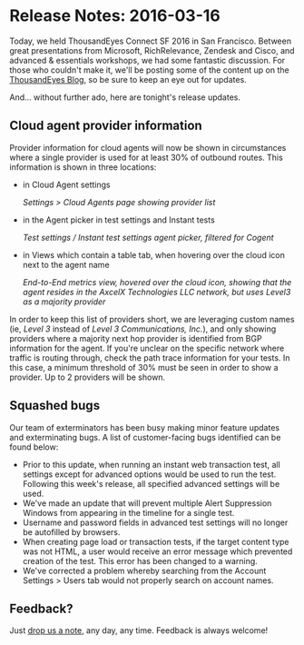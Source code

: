 # Release Notes: 2016-03-16

Today, we held ThousandEyes Connect SF 2016 in San Francisco. Between great presentations from Microsoft, RichRelevance, Zendesk and Cisco, and advanced & essentials workshops, we had some fantastic discussion. For those who couldn't make it, we'll be posting some of the content up on the [ThousandEyes Blog](https://blog.thousandeyes.com/), so be sure to keep an eye out for updates.

And... without further ado, here are tonight's release updates.

## Cloud agent provider information

Provider information for cloud agents will now be shown in circumstances where a single provider is used for at least 30% of outbound routes.  This information is shown in three locations:

* in Cloud Agent settings

  
  _Settings &gt; Cloud Agents page showing provider list_

* in the Agent picker in test settings and Instant tests

  
  _Test settings / Instant test settings agent picker, filtered for Cogent_ 

* in Views which contain a table tab, when hovering over the cloud icon next to the agent name

  
  _End-to-End metrics view, hovered over the cloud icon, showing that the agent resides in the AxcelX Technologies LLC network, but uses Level3 as a majority provider_

In order to keep this list of providers short, we are leveraging custom names \(ie, _Level 3_ instead of _Level 3 Communications, Inc._\), and only showing providers where a majority next hop provider is identified from BGP information for the agent.  If you're unclear on the specific network where traffic is routing through, check the path trace information for your tests.  In this case, a minimum threshold of 30% must be seen in order to show a provider.  Up to 2 providers will be shown.

## Squashed bugs

Our team of exterminators has been busy making minor feature updates and exterminating bugs.  A list of customer-facing bugs identified can be found below:

* Prior to this update, when running an instant web transaction test, all settings except for advanced options would be used to run the test.  Following this week's release, all specified advanced settings will be used.
* We've made an update that will prevent multiple Alert Suppression Windows from appearing in the timeline for a single test.  
* Username and password fields in advanced test settings will no longer be autofilled by browsers.
* When creating page load or transaction tests, if the target content type was not HTML, a user would receive an error message which prevented creation of the test.  This error has been changed to a warning.
* We've corrected a problem whereby searching from the Account Settings &gt; Users tab would not properly search on account names.

## Feedback?

Just [drop us a note](mailto:support@thousandeyes.com?subject=2016-03-02+release+update), any day, any time.  Feedback is always welcome! 

